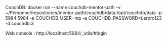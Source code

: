 
CouchDB:
docker run --name couchdb-mentor-path -v ~/Personnel/repositories/mentor-path/couchdb/data:/opt/couchdb/data -p 5984:5984 -e COUCHDB_USER=mp -e COUCHDB_PASSWORD=Leroro123 -d couchdb:3

Web console : http://localhost:5984/_utils/#login